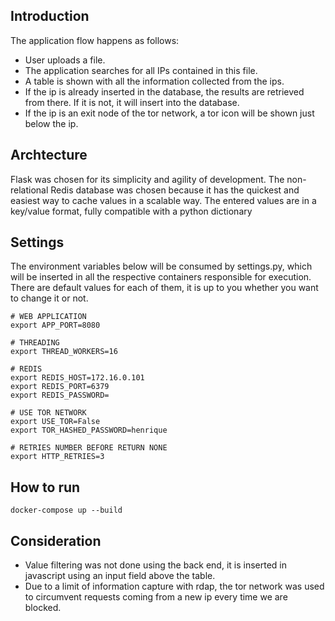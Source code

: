 ## Introduction
The application flow happens as follows:
- User uploads a file.
- The application searches for all IPs contained in this file.
- A table is shown with all the information collected from the ips.
- If the ip is already inserted in the database, the results are retrieved from there. If it is not, it will insert into the database.
- If the ip is an exit node of the tor network, a tor icon will be shown just below the ip.

## Archtecture
Flask was chosen for its simplicity and agility of development.
The non-relational Redis database was chosen because it has the quickest and easiest way to cache values in a scalable way. The entered values are in a key/value format, fully compatible with a python dictionary

## Settings
The environment variables below will be consumed by settings.py, which will be inserted in all the respective containers responsible for execution.
There are default values for each of them, it is up to you whether you want to change it or not.
```
# WEB APPLICATION
export APP_PORT=8080

# THREADING
export THREAD_WORKERS=16

# REDIS
export REDIS_HOST=172.16.0.101
export REDIS_PORT=6379
export REDIS_PASSWORD=

# USE TOR NETWORK
export USE_TOR=False
export TOR_HASHED_PASSWORD=henrique

# RETRIES NUMBER BEFORE RETURN NONE
export HTTP_RETRIES=3
```

## How to run
```
docker-compose up --build
```

## Consideration
- Value filtering was not done using the back end, it is inserted in javascript using an input field above the table.
- Due to a limit of information capture with rdap, the tor network was used to circumvent requests coming from a new ip every time we are blocked.